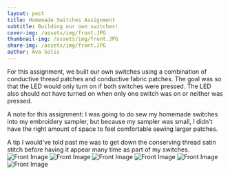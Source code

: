 ```yaml
---
layout: post
title: Homemade Switches Assignment
subtitle: Building our own switches! 
cover-img: /assets/img/front.JPG
thumbnail-img: /assets/img/front.JPG
share-img: /assets/img/front.JPG
author: Ava Solis
---
```

For this assignment, we built our own switches using a combination of conductive thread patches and conductive fabric patches. The goal was so that the LED would only turn on if both switches were pressed. The LED also should not have turned on when only one switch was on or neither was pressed. 

A note for this assignment: I was going to do sew my homemade switches into my embroidery sampler, but because my sampler was small, I didn't have the right amount of space to feel comfortable sewing larger patches. 

A tip I would've told past me was to get down the conserving thread satin stitch before having it appear many time as part of my switches. 
![Front Image](https://avasolis.github.io/assets/img/front.JPG)
![Front Image](https://avasolis.github.io/assets/img/back.JPG)
![Front Image](https://avasolis.github.io/assets/img/alligatorprototype.jpg)
![Front Image](https://avasolis.github.io/assets/img/drawnprototype.JPG)
![Front Image](https://avasolis.github.io/assets/img/page1.JPG)
![Front Image](https://avasolis.github.io/assets/img/page2.JPG)
